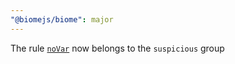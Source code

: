 ```yaml
---
"@biomejs/biome": major
---
```


The rule [`noVar`](https://biomejs.dev/linter/rules/no-var/) now belongs to the `suspicious` group
